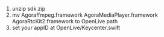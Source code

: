 1. unzip  sdk.zip  
2. mv Agoraffmpeg.framework AgoraMediaPlayer.framework AgoraRtcKit2.framework to OpenLive path
3. set your appID at OpenLive/Keycenter.swift
